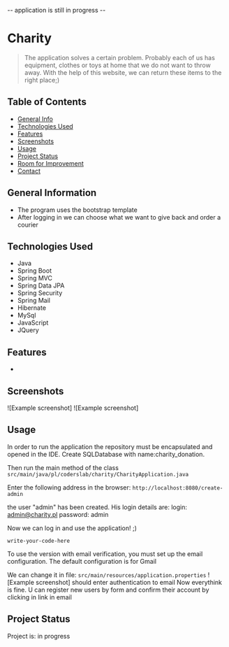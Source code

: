 
-- application is still in progress --


# Charity
> The application solves a certain problem. Probably each of us has equipment, clothes or toys at home that we do not want to throw away. With the help of this website, we can return these items to the right place;)
## Table of Contents
* [General Info](#general-information)
* [Technologies Used](#technologies-used)
* [Features](#features)
* [Screenshots](#screenshots)
* [Usage](#usage)
* [Project Status](#project-status)
* [Room for Improvement](#room-for-improvement)
* [Contact](#contact)


## General Information
- The program uses the bootstrap template
- After logging in we can choose what we want to give back and order a courier

## Technologies Used
- Java
- Spring Boot
- Spring MVC
- Spring Data JPA
- Spring Security
- Spring Mail
- Hibernate
- MySql
- JavaScript
- JQuery

## Features
-

## Screenshots
![Example screenshot]
![Example screenshot]

## Usage
In order to run the application the repository must be encapsulated and opened in the IDE.
Create SQLDatabase with name:charity_donation.

Then run the main method of the class
`src/main/java/pl/coderslab/charity/CharityApplication.java`

Enter the following address in the browser: `http://localhost:8080/create-admin`

the user "admin" has been created. His login details are:
login: admin@charity.pl
password: admin

Now we can log in and use the application! ;)


`write-your-code-here`

To use the version with email verification, you must set up the email configuration.
The default configuration is for Gmail

We can change it in file:
`src/main/resources/application.properties`
![Example screenshot]
should enter authentication to email
Now everythink is fine. U can register new users by form and confirm their account by clicking in link in email


## Project Status
Project is: in progress
